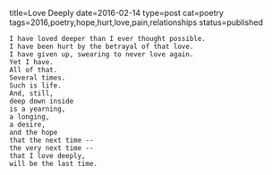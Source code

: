 title=Love Deeply
date=2016-02-14
type=post
cat=poetry
tags=2016,poetry,hope,hurt,love,pain,relationships
status=published
~~~~~~
I have loved deeper than I ever thought possible.
I have been hurt by the betrayal of that love.
I have given up, swearing to never love again.
Yet I have.
All of that.
Several times.
Such is life.
And, still,
deep down inside
is a yearning,
a longing,
a desire,
and the hope
that the next time --
the very next time --
that I love deeply,
will be the last time.
